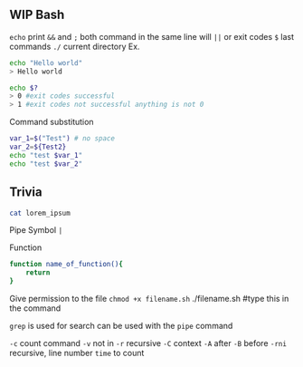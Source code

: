 ## WIP Bash

`echo` print
`&&` and
`;` both command in the same line will 
`||` or
exit codes 
`$` last commands
`./` current directory
Ex.
```bash
echo "Hello world"
> Hello world

echo $?
> 0 #exit codes successful
> 1 #exit codes not successful anything is not 0
```

Command substitution 
```bash
var_1=$("Test") # no space
var_2=${Test2}
echo "test $var_1"
echo "test $var_2"
```

## Trivia
```bash
cat lorem_ipsum
```
Pipe
Symbol `|`

Function
```bash
function name_of_function(){
    return 
}
```
Give permission to the file
`chmod +x filename.sh`
./filename.sh #type this in the command

`grep` is used for search 
can be used with the `pipe` command

`-c` count command
`-v` not in
`-r` recursive 
`-C` context
`-A` after
`-B` before
`-rni` recursive, line number
`time` to count 